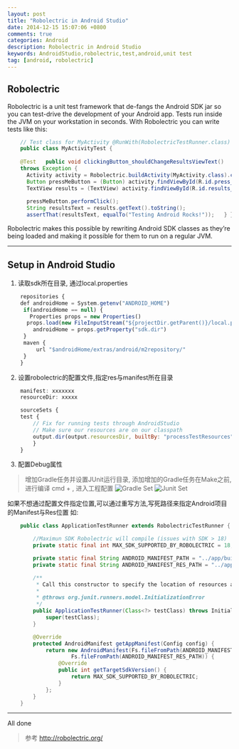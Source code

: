 ```yaml
---
layout: post
title: "Robolectric in Android Studio"
date: 2014-12-15 15:07:06 +0800
comments: true
categories: Android
description: Robolectric in Android Studio
keywords: AndroidStudio,robolectric,test,android,unit test
tag: [android, robolectric]
---
```


Robolectric
-----------
Robolectric is a unit test framework that de-fangs the Android SDK jar so you can test-drive the development of your Android app. Tests run inside the JVM on your workstation in seconds. With Robolectric you can write tests like this:

``` Java Example
	// Test class for MyActivity @RunWith(RobolectricTestRunner.class)
	public class MyActivityTest {
 
    @Test   public void clickingButton_shouldChangeResultsViewText()
 	throws Exception {
	  Activity activity = Robolectric.buildActivity(MyActivity.class).create().get();
      Button pressMeButton = (Button) activity.findViewById(R.id.press_me_button);
      TextView results = (TextView) activity.findViewById(R.id.results_text_view);
  
      pressMeButton.performClick();
      String resultsText = results.getText().toString();
      assertThat(resultsText, equalTo("Testing Android Rocks!"));   } }
```
Robolectric makes this possible by rewriting Android SDK classes as they’re being loaded and making it possible for them to run on a regular JVM. 

----------

<!--more-->

Setup in Android Studio
-----------------------

1. 读取sdk所在目录, 通过local.properties   
  
``` Javascript gradle
	repositories {  
	def androidHome = System.getenv("ANDROID_HOME")  
	 if(androidHome == null) {   
	   Properties props = new Properties()    
	  props.load(new FileInputStream("${projectDir.getParent()}/local.properties"))    
	    androidHome = props.getProperty("sdk.dir")    
	 }   
	 maven {    
	     url "$androidHome/extras/android/m2repository/"    
	 }   
	}
``` 

2. 设置robolectric的配置文件,指定res与manifest所在目录   
``` Javascript   org.robolectric.Config.properties   
	manifest: xxxxxxx   
	resourceDir: xxxxx  
```   
``` Javascript  gradle    
	sourceSets {  
	test {  
	    // Fix for running tests through AndroidStudio   
	    // Make sure our resources are on our classpath    
	    output.dir(output.resourcesDir, builtBy: "processTestResources")   
		}   
	}   
```

3. 配置Debug属性
>  增加Gradle任务并设置JUnit运行目录, 添加增加的Gradle任务在Make之前,进行编译
>  cmd + , 进入工程配置
![Gradle Set](/images/res/201412/gradle_set.png)
![Junit Set](/images/res/201412/junit_set.png)



如果不想通过配置文件指定位置,可以通过重写方法,写死路径来指定Android项目的Manifest与Res位置
如:
```Java
    public class ApplicationTestRunner extends RobolectricTestRunner {

        //Maximun SDK Robolectric will compile (issues with SDK > 18)
        private static final int MAX_SDK_SUPPORTED_BY_ROBOLECTRIC = 18;

        private static final String ANDROID_MANIFEST_PATH = "../app/build/intermediates/manifests/full/unittest/debug/AndroidManifest.xml";
        private static final String ANDROID_MANIFEST_RES_PATH = "../app/build/intermediates/res/unittest/debug";

        /**
         * Call this constructor to specify the location of resources and AndroidManifest.xml.
         *
         * @throws org.junit.runners.model.InitializationError
         */
        public ApplicationTestRunner(Class<?> testClass) throws InitializationError {
            super(testClass);
        }

        @Override
        protected AndroidManifest getAppManifest(Config config) {
            return new AndroidManifest(Fs.fileFromPath(ANDROID_MANIFEST_PATH),
                    Fs.fileFromPath(ANDROID_MANIFEST_RES_PATH)) {
                @Override
                public int getTargetSdkVersion() {
                    return MAX_SDK_SUPPORTED_BY_ROBOLECTRIC;
                }
            };
        }
    }
```
 
----------

All done


> 参考
> http://robolectric.org/


 


